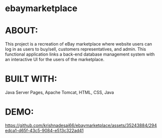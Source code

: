 # ebaymarketplace

<h1>ABOUT: </h1>
This project is a recreation of eBay marketplace where website users can log in as users to buy/sell, customers representatives, and admin. This functional application links a back-end database management system with an interactive UI for the users of the marketplace. 

<h1>BUILT WITH: </h1>
Java Server Pages, Apache Tomcat,
HTML,
CSS,
Java 




<h1>DEMO:</h1>

https://github.com/krishnadesai66/ebaymarketplace/assets/35243884/294edca1-d65f-43c5-9084-e513c322ad41

